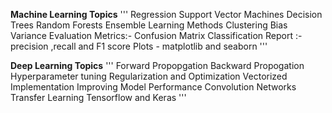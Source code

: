 **Machine Learning Topics**
'''
Regression 
Support Vector Machines
Decision Trees
Random Forests
Ensemble Learning Methods
Clustering
Bias Variance
Evaluation Metrics:- Confusion Matrix
Classification Report :- precision ,recall and F1 score
Plots - matplotlib and seaborn
'''


**Deep Learning Topics**
 '''
 Forward Propopgation
 Backward Propogation
 Hyperparameter tuning
 Regularization and Optimization
 Vectorized Implementation
 Improving Model Performance
 Convolution Networks
 Transfer Learning
 Tensorflow and Keras 
 '''
